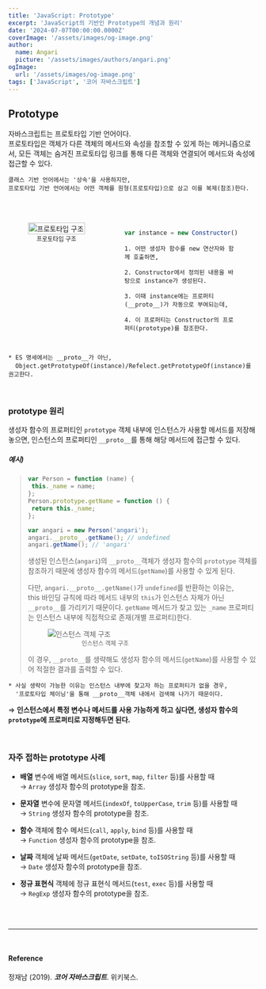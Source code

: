 ```yaml
---
title: 'JavaScript: Prototype'
excerpt: 'JavaScript의 기반인 Prototype의 개념과 원리'
date: '2024-07-07T00:00:00.0000Z'
coverImage: '/assets/images/og-image.png'
author:
  name: Angari
  picture: '/assets/images/authors/angari.png'
ogImage:
  url: '/assets/images/og-image.png'
tags: ['JavaScript', '코어 자바스크립트']
---
```


## **Prototype**
자바스크립트는 프로토타입 기반 언어이다.  
프로토타입은 객체가 다른 객체의 메서드와 속성을 참조할 수 있게 하는 메커니즘으로서, 모든 객체는 숨겨진 프로토타입 링크를 통해 다른 객체와 연결되어 메서드와 속성에 접근할 수 있다.

```
클래스 기반 언어에서는 '상속'을 사용하지만,
프로토타입 기반 언어에서는 어떤 객체를 원형(프로토타입)으로 삼고 이를 복제(참조)한다.
```

<br/>


<br/>

<div style="display: flex; align-items: flex-start;">

  <figure style="flex: 1;">
    <img src="/assets/images/blog/27/1.png" alt="프로토타입 구조" style="width: 100%; height: auto;">
    <figcaption style="font-size: 12px; text-align: center;">프로토타입 구조</figcaption>
  </figure>

  <figure style="flex: 2;  overflow-x: auto;">

  ```js
  var instance = new Constructor();
  ```

  ```
  1. 어떤 생성자 함수를 new 연산자와 함께 호출하면,

  2. Constructor에서 정의된 내용을 바탕으로 instance가 생성된다.

  3. 이때 instance에는 프로퍼티(__proto__)가 자동으로 부여되는데,

  4. 이 프로퍼티는 Constructor의 프로퍼티(prototype)를 참조한다.
  ```
  </figure>
</div>

```
* ES 명세에서는 __proto__가 아닌, 
  Object.getPrototypeOf(instance)/Refelect.getPrototypeOf(instance)를 권고한다.
```

<br/>

### prototype 원리

생성자 함수의 프로퍼티인 `prototype` 객체 내부에 인스턴스가 사용할 메서드를 저장해놓으면, 인스턴스의 프로퍼티인 `__proto__`를 통해 해당 메서드에 접근할 수 있다. 

##### 예시)

>```js
>var Person = function (name) {
>  this._name = name;
>};
>Person.prototype.getName = function () {
>  return this._name;
>};
>
>var angari = new Person('angari');
>angari.__proto__.getName(); // undefined
>angari.getName(); // 'angari'
>```
>
>생성된 인스턴스(`angari`)의 `__proto__`객체가 생성자 함수의 `prototype` 객체를 참조하기 때문에 생성자 함수의 메서드(`getName`)를 사용할 수 있게 된다.
>
>다만, `angari.__proto__.getName()`가 `undefined`를 반환하는 이유는,  
>this 바인딩 규칙에 따라 메서드 내부의 `this`가 인스턴스 자체가 아닌 `__proto__`를 가리키기 때문이다. `getName` 메서드가 찾고 있는 `_name` 프로퍼티는 인스턴스 내부에 직접적으로 존재(개별 프로퍼티)한다.
>
><figure style="width: 50%; height: auto;">
>  <img src="/assets/images/blog/27/2.png" alt="인스턴스 객체 구조" >
>  <figcaption style="font-size: 12px; text-align: center;">인스턴스 객체 구조</figcaption>
></figure>
>
>이 경우, `__proto__`를 생략해도 생성자 함수의 메서드(`getName`)를 사용할 수 있어 적절한 결과를 출력할 수 있다. 
>
```
* 사실 생략이 가능한 이유는 인스턴스 내부에 찾고자 하는 프로퍼티가 없을 경우,
  '프로토타입 체이닝'을 통해 __proto__객체 내에서 검색해 나가기 때문이다.
```

⇒ **인스턴스에서 특정 변수나 메서드를 사용 가능하게 하고 싶다면, 생성자 함수의 `prototype`에 프로퍼티로 지정해두면 된다.**

<br/>

### 자주 접하는 prototype 사례

- **배열** 변수에 배열 메서드(`slice`, `sort`, `map`, `filter` 등)를 사용할 때  
→ `Array` 생성자 함수의 prototype을 참조.

- **문자열** 변수에 문자열 메서드(`indexOf`, `toUpperCase`, `trim` 등)를 사용할 때  
→ `String` 생성자 함수의 prototype을 참조.

- **함수** 객체에 함수 메서드(`call`, `apply`, `bind` 등)를 사용할 때  
→ `Function` 생성자 함수의 prototype을 참조.

- **날짜** 객체에 날짜 메서드(`getDate`, `setDate`, `toISOString` 등)를 사용할 때  
→ `Date` 생성자 함수의 prototype을 참조.

- **정규 표현식** 객체에 정규 표현식 메서드(`test`, `exec` 등)를 사용할 때  
→ `RegExp` 생성자 함수의 prototype을 참조.

<br/>
<br/>

---

<br/>

#### Reference

정재남 (2019). **_코어 자바스크립트_**. 위키북스.